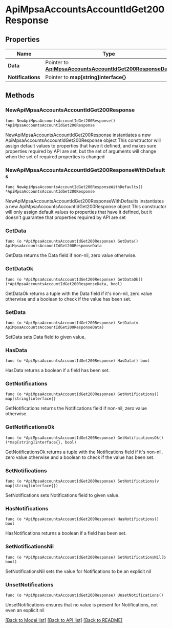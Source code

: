 # ApiMpsaAccountsAccountIdGet200Response

## Properties

Name | Type | Description | Notes
------------ | ------------- | ------------- | -------------
**Data** | Pointer to [**ApiMpsaAccountsAccountIdGet200ResponseData**](ApiMpsaAccountsAccountIdGet200ResponseData.md) |  | [optional] 
**Notifications** | Pointer to **map[string]interface{}** |  | [optional] 

## Methods

### NewApiMpsaAccountsAccountIdGet200Response

`func NewApiMpsaAccountsAccountIdGet200Response() *ApiMpsaAccountsAccountIdGet200Response`

NewApiMpsaAccountsAccountIdGet200Response instantiates a new ApiMpsaAccountsAccountIdGet200Response object
This constructor will assign default values to properties that have it defined,
and makes sure properties required by API are set, but the set of arguments
will change when the set of required properties is changed

### NewApiMpsaAccountsAccountIdGet200ResponseWithDefaults

`func NewApiMpsaAccountsAccountIdGet200ResponseWithDefaults() *ApiMpsaAccountsAccountIdGet200Response`

NewApiMpsaAccountsAccountIdGet200ResponseWithDefaults instantiates a new ApiMpsaAccountsAccountIdGet200Response object
This constructor will only assign default values to properties that have it defined,
but it doesn't guarantee that properties required by API are set

### GetData

`func (o *ApiMpsaAccountsAccountIdGet200Response) GetData() ApiMpsaAccountsAccountIdGet200ResponseData`

GetData returns the Data field if non-nil, zero value otherwise.

### GetDataOk

`func (o *ApiMpsaAccountsAccountIdGet200Response) GetDataOk() (*ApiMpsaAccountsAccountIdGet200ResponseData, bool)`

GetDataOk returns a tuple with the Data field if it's non-nil, zero value otherwise
and a boolean to check if the value has been set.

### SetData

`func (o *ApiMpsaAccountsAccountIdGet200Response) SetData(v ApiMpsaAccountsAccountIdGet200ResponseData)`

SetData sets Data field to given value.

### HasData

`func (o *ApiMpsaAccountsAccountIdGet200Response) HasData() bool`

HasData returns a boolean if a field has been set.

### GetNotifications

`func (o *ApiMpsaAccountsAccountIdGet200Response) GetNotifications() map[string]interface{}`

GetNotifications returns the Notifications field if non-nil, zero value otherwise.

### GetNotificationsOk

`func (o *ApiMpsaAccountsAccountIdGet200Response) GetNotificationsOk() (*map[string]interface{}, bool)`

GetNotificationsOk returns a tuple with the Notifications field if it's non-nil, zero value otherwise
and a boolean to check if the value has been set.

### SetNotifications

`func (o *ApiMpsaAccountsAccountIdGet200Response) SetNotifications(v map[string]interface{})`

SetNotifications sets Notifications field to given value.

### HasNotifications

`func (o *ApiMpsaAccountsAccountIdGet200Response) HasNotifications() bool`

HasNotifications returns a boolean if a field has been set.

### SetNotificationsNil

`func (o *ApiMpsaAccountsAccountIdGet200Response) SetNotificationsNil(b bool)`

 SetNotificationsNil sets the value for Notifications to be an explicit nil

### UnsetNotifications
`func (o *ApiMpsaAccountsAccountIdGet200Response) UnsetNotifications()`

UnsetNotifications ensures that no value is present for Notifications, not even an explicit nil

[[Back to Model list]](../README.md#documentation-for-models) [[Back to API list]](../README.md#documentation-for-api-endpoints) [[Back to README]](../README.md)


